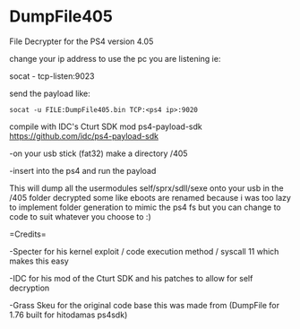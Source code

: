 # DumpFile405
File Decrypter for the PS4 version 4.05

change your ip address to use the pc you are listening ie:
 
   socat - tcp-listen:9023
 
 send the payload like:
    
    socat -u FILE:DumpFile405.bin TCP:<ps4 ip>:9020

compile with IDC's Cturt SDK mod ps4-payload-sdk https://github.com/idc/ps4-payload-sdk

-on your usb stick (fat32) make a directory /405

-insert into the ps4 and run the payload

This will dump all the usermodules self/sprx/sdll/sexe onto your usb in the /405 folder decrypted
some like eboots are renamed because i was too lazy to implement folder generation to mimic the ps4 fs
but you can change to code to suit whatever you choose to :)

=Credits=

-Specter for his kernel exploit / code execution method / syscall 11 which makes this easy

-IDC for his mod of the Cturt SDK and his patches to allow for self decryption

-Grass Skeu for the original code base this was made from (DumpFile for 1.76 built for hitodamas ps4sdk)
